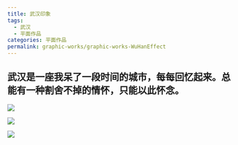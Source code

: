 ```yaml
---
title: 武汉印象
tags:
  - 武汉
  - 平面作品
categories: 平面作品
permalink: graphic-works/graphic-works-WuHanEffect
---
```


## 武汉是一座我呆了一段时间的城市，每每回忆起来。总能有一种割舍不掉的情怀，只能以此怀念。

![](http://i.imgur.com/LXcnDza.png)

![](http://i.imgur.com/KO439a0.png)

![](http://i.imgur.com/E4UjHXp.png)



